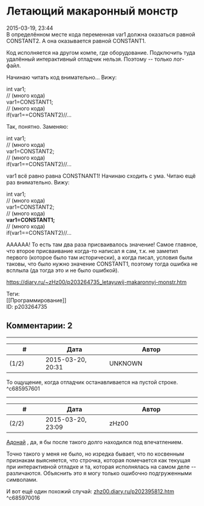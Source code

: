 Летающий макаронный монстр
==========================

  
2015-03-19, 23:44  
 В определённом месте кода переменная var1 должна оказаться равной CONSTANT2. А она оказывается равной CONSTANT1.   
   
 Код исполняется на другом компе, где оборудование. Подключить туда удалённый интерактивный отладчик нельзя. Поэтому -- только лог-файл.   
   
 Начинаю читать код внимательно... Вижу:   
   
 int var1;   
 // (много кода)   
 var1=CONSTANT1;   
 // (много кода)   
 if(var1==CONSTANT2)//...   
   
 Так, понятно. Заменяю:   
   
 int var1;   
 // (много кода)   
 var1=CONSTANT2;   
 // (много кода)   
 if(var1==CONSTANT2)//...   
   
 var1 всё равно равна CONSTNANT1! Начинаю сходить с ума. Читаю ещё раз внимательно. Вижу:   
   
 int var1;   
 // (много кода)   
 var1=CONSTANT2;   
 // (много кода)   
  **var1=CONSTANT1;**    
 // (много кода)   
 if(var1==CONSTANT2)//...   
   
 АААААА! То есть там два раза присваивалось значение! Самое главное, что второе присваивание когда-то написал я сам, т.к. не заметил первого (которое было там исторически), а когда писал, условия были таковы, что было нужно значение CONSTANT1, поэтому тогда ошибка не всплыла (да тогда это и не было ошибкой).   
  
<https://diary.ru/~zHz00/p203264735_letayuwij-makaronnyj-monstr.htm>  
  
Теги:  
[[Программирование]]  
ID: p203264735  


Комментарии: 2
--------------

  


---



|         #         |              Дата              |                     Автор                     |           ID           |
| --- | --- | --- | --- |
| (1/2) | 2015-03-20, 20:31 | UNKNOWN | c685957601 |

  
 То ощущение, когда отладчик останавливается на пустой строке.   
 ^c685957601

---



|         #         |              Дата              |                     Автор                     |           ID           |
| --- | --- | --- | --- |
| (2/2) | 2015-03-20, 23:09 | zHz00 | c685970016 |

  
  [Адонай](http://dron01.diary.ru "Not an Option")  , да, я бы после такого долго находился под впечатлением.   
   
 Точно такого у меня не было, но изредка бывает, что по косвенным признакам выясняется, что строчка, которая помечается как текущая при интерактивной отладке и та, которая исполнялась на самом деле -- различаются. Объяснить это я могу только ошибочно подгруженными символами.   
   
 И вот ещё один похожий случай:  [zhz00.diary.ru/p202395812.htm](Сказ%20об%20упрямой%20переменной)    
 ^c685970016